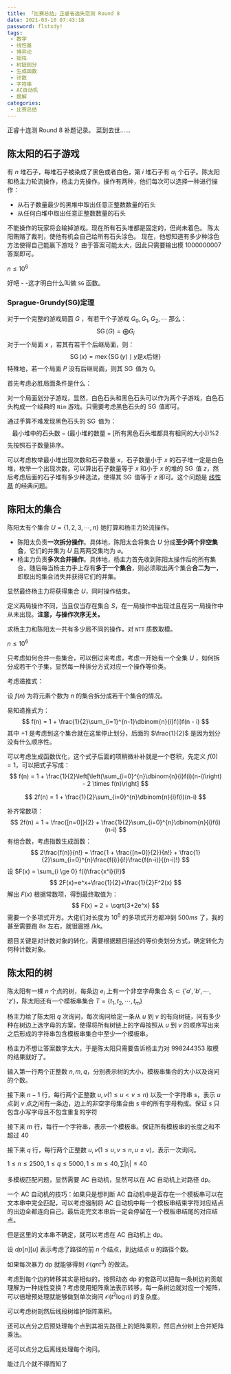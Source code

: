 ```yaml
---
title: 「比赛总结」正睿省选失恋测 Round 8
date: 2021-03-10 07:43:18
password: flstxdy!
tags:
 - 数学
 - 线性基
 - 博弈论
 - 矩阵
 - 树链剖分
 - 生成函数
 - 计数
 - 字符串
 - AC自动机
 - 题解
categories:
 - 比赛总结
---
```


正睿十连测 Round 8 补题记录。 菜到去世……

<!-- more -->

## 陈太阳的石子游戏

有 $n$ 堆石子，每堆石子被染成了黑色或者白色，第 $i$ 堆石子有 $a_i$ 个石子。陈太阳和杨主力轮流操作，杨主力先操作。操作有两种，他们每次可以选择一种进行操作：

- 从石子数量最少的黑堆中取出任意正整数数量的石头
- 从任何白堆中取出任意正整数数量的石头

不能操作的玩家将会输掉游戏。现在所有石头堆都是固定的，但尚未着色。 陈太阳贿赂了裁判，使他有机会自己给所有石头涂色。 现在，他想知道有多少种涂色方法使得自己能赢下游戏？ 由于答案可能太大，因此只需要输出模 $1 000 000 007$ 答案即可。

$n\le 10^6$

好吧 - -这才明白什么叫做 `SG` 函数。

### Sprague-Grundy(SG)定理

对于一个完整的游戏局面 $G$ ，有若干个子游戏 $G_0, G_1, G_2, \cdots$ 那么：
$$
\operatorname{SG}(G) = \bigoplus\limits{G_i}
$$
对于一个局面 $x$ ，若其有若干个后继局面，则：
$$
\operatorname{SG}(x) = \operatorname{mex}\{ \operatorname{SG}(y) \mid y \text{是} x \text{后继} \}
$$
 特殊地，若一个局面 $P$ 没有后继局面，则其 $\operatorname{SG}$ 值为 $0$。

首先考虑必胜局面条件是什么：

对一个局面划分子游戏，显然，白色石头和黑色石头可以作为两个子游戏，白色石头构成一个经典的 `Nim` 游戏。只需要考虑黑色石头的 $\operatorname{SG}$ 值即可。

通过手算不难发现黑色石头的 $\operatorname{SG}$ 值为：
$$
\text{最小堆中的石头数}-(\text{最小堆的数量}+[\text{所有黑色石头堆都具有相同的大小}]) \% 2
$$
先按照石子数量排序。

可以考虑枚举最小堆出现次数和石子数量 $x$，石子数量小于 $x$ 的石子堆一定是白色堆，枚举一个出现次数，可以算出石子数量等于 $x$ 和小于 $x$ 的堆的 $\operatorname{SG}$ 值 $z$，然后考虑后面的石子堆有多少种选法，使得其 $\operatorname{SG}$ 值等于 $z​$ 即可。这个问题是 [线性基](https://shuyumo2003.github.io/%E3%80%8C%E7%90%90%E8%AE%B0%E3%80%8D%E8%B4%B0%E6%9C%88-%E5%8F%81%E6%9C%88-%E7%90%90%E8%AE%B0/#%E7%BA%BF%E6%80%A7%E5%9F%BA%E7%90%90%E8%AE%B0) 的经典问题。

## 陈阳太的集合

陈阳太有个集合 $U=\{ 1,2,3,⋯,n \}$ 她打算和杨主力轮流操作。

- 陈阳太负责**一次拆分操作**。具体地，陈阳太会将集合 $U$ 分成**至少两个非空集合**，它们的并集为 $U$ 且两两交集均为 $\varnothing$。
- 杨主力负责**多次合并操作**。具体地，杨主力首先收到陈阳太操作后的所有集合，随后每当杨主力手上存有**多于一个集合**，则必须取出两个集合**合二为一**，即取出的集合消失并获得它们的并集。

显然最终杨主力将获得集合 $U$，同时操作结束。

定义两局操作不同，当且仅当存在集合 $S$，在一局操作中出现过且在另一局操作中从未出现。**注意，与操作次序无关。**

求杨主力和陈阳太一共有多少局不同的操作，对 `NTT` 质数取模。

$n \le 10^6$

只考虑如何合并一些集合，可以倒过来考虑，考虑一开始有一个全集 $U$ ，如何拆分成若干个子集，显然每一种拆分方式对应一个操作等价类。

考虑递推式：

设 $f(n)$ 为将元素个数为 $n$ 的集合拆分成若干个集合的情况。

易知递推式为：
$$
f(n) = 1 + \frac{1}{2}\sum_{i=1}^{n-1}\dbinom{n}{i}f(i)f(n - i)
$$
其中 $+1$ 是考虑到这个集合就在这里停止划分，后面的 $\frac{1}{2}​$ 是因为划分没有什么顺序性。

可以考虑生成函数优化，这个式子后面的项稍微补补就是一个卷积，先定义 $f(0)=1$，可以把式子写成：
$$
f(n) = 1 + \frac{1}{2}\left[\left(\sum_{i=0}^{n}\dbinom{n}{i}f(i)(n-i)\right) - 2 \times f(n)\right]
$$

$$
2f(n) = 1 + \frac{1}{2}\sum_{i=0}^{n}\dbinom{n}{i}f(i)(n-i)
$$

补齐常数项：
$$
2f(n) = 1 + \frac{[n=0]}{2} + \frac{1}{2}\sum_{i=0}^{n}\dbinom{n}{i}f(i)(n-i)
$$
有组合数，考虑指数生成函数：
$$
2\frac{f(n)}{n!} = \frac{1 + \frac{[n=0]}{2}}{n!} + \frac{1}{2}\sum_{i=0}^{n}\frac{f(i)}{i!}\frac{f(n-i)}{(n-i)!}
$$
设 $F(x) = \sum_{i \ge 0} f(i)\frac{x^i}{i!}$
$$
2F(x)=e^x+\frac{1}{2}+\frac{1}{2}F^2(x)
$$
解出 $F(x)$ 根据常数项，得到最终取值为：
$$
F(x) = 2 + \sqrt{3+2e^x}
$$
需要一个多项式开方。大佬们对长度为 $10^6$ 的多项式开方都冲到 $500ms$ 了，我的甚至需要跑 $8s$ 左右，就很震撼 /kk。

题目关键是对计数对象的转化，需要根据题目描述的等价类划分方式，确定转化为何种计数对象。

## 陈太阳的树

陈太阳有一棵 $n$ 个点的树，每条边 $e_i$ 上有一个非空字母集合 $S_i \subset \{'a','b',\cdots,'z'\}$，陈太阳还有一个模板串集合 $T = \{t_1, t_2, \cdots, t_m\}$

杨主力给了陈太阳  $q$ 次询问，每次询问给定一条从 $u$ 到 $v$ 的有向树链，问有多少种在树边上选字母的方案，使得将所有树链上的字母按照从 $u$ 到 $v$ 的顺序写出来之后形成的字符串包含模板串集合中至少一个模板串。

杨主力不想让答案数字太大，于是陈太阳只需要告诉杨主力对 998244353 取模的结果就好了。

输入第一行两个正整数 $n,m,q$，分别表示树的大小，模板串集合的大小以及询问的个数。

接下来 $n-1$ 行，每行两个正整数 $u,v(1 \le u < v \le n)$ 以及一个字符串 $s$，表示 $u$ 点到 $v$ 点之间有一条边，边上的非空字母集合由 $s$ 中的所有字母构成。保证 $s$ 只包含小写字母且不包含重复的字符

接下来 $m$ 行，每行一个字符串，表示一个模板串。保证所有模板串的长度之和不超过 40

接下来 $q$ 行，每行两个正整数 $u,v(1 \le u,v \le n, u\neq v)$，表示一次询问。

$1\le n \le 2500, 1\le q \le 5000, 1\le m \le 40, \sum|t_i|\le 40$

多模板匹配问题，显然需要 AC 自动机，显然可以在 AC 自动机上对路径 dp。

一个 AC  自动机的技巧：如果只是想判断 AC 自动机中是否存在一个模板串可以在文本串中完全匹配，可以考虑强制将 AC 自动机中每一个模板串结束字符对应结点的出边全都连向自己。最后走完文本串后一定会停留在一个模板串结尾的对应结点。

但是这里的文本串不确定，就可以考虑在 AC 自动机上 dp。

设 $dp[n][u]$ 表示考虑了路径的前 $n$ 个结点，到达结点 $u$ 的路径个数。

如果每次暴力 dp 就能够得到 $\mathcal{O}(qnt^3)$ 的做法。

考虑到每个边的转移其实是相似的，按照动态 dp 的套路可以把每一条树边的贡献理解为一种线性变换？考虑使用矩阵乘法表示转移，每一条树边就对应一个矩阵，可以倍增预处理就能够做到单次询问 $\mathcal{O}(t^2\log n)$ 的复杂度。

可以考虑树剖然后线段树维护矩阵乘积。

还可以点分之后预处理每个点到其祖先路径上的矩阵乘积，然后点分树上合并矩阵乘法。

还可以点分之后离线处理每个询问。

能过几个就不得而知了
